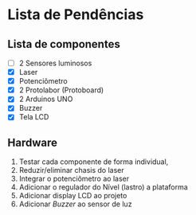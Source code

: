 # Lista de Pendências

## Lista de componentes 

- [ ] 2 Sensores luminosos
- [x] Laser 
- [x] Potenciômetro 
- [x] 2 Protolabor (Protoboard)
- [x] 2 Arduinos UNO
- [x] Buzzer 
- [x] Tela LCD 

## Hardware

1. Testar cada componente de forma individual, 
2. Reduzir/eliminar chasis do laser
3. Integrar o potenciômetro ao laser 
4. Adicionar o regulador do Nível (lastro) a plataforma 
5. Adicionar display LCD ao projeto
6. Adicionar _Buzzer_ ao sensor de luz

 
 

